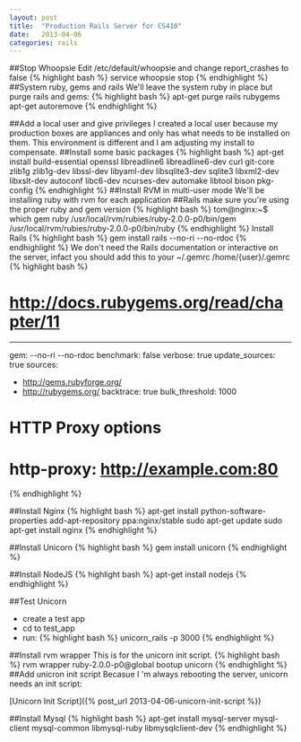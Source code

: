 ```yaml
---
layout: post
title:  "Production Rails Server for CS410"
date:   2013-04-06
categories: rails
---
```


##Stop Whoopsie
Edit /etc/default/whoopsie and change report_crashes to false
{% highlight bash %}
service whoopsie stop
{% endhighlight %}
##System ruby, gems and rails
We'll leave the system ruby in place but purge rails and gems:
{% highlight bash %}
apt-get purge rails rubygems
apt-get autoremove
{% endhighlight %}
<!-- more --> 

##Add a local user and give privileges
I created a local user because my production boxes are appliances and only has what needs to be installed on them.  This environment is different and I am adjusting my install to compensate.
##Install some basic packages
{% highlight bash %}
apt-get install build-essential openssl libreadline6 libreadline6-dev curl git-core zlib1g zlib1g-dev  libssl-dev libyaml-dev libsqlite3-dev sqlite3 libxml2-dev libxslt-dev autoconf libc6-dev ncurses-dev automake libtool bison pkg-config
{% endhighlight %}
##Install RVM in multi-user mode
We'll be installing ruby with rvm for each application
##Rails
make sure you're using the proper ruby and gem version
{% highlight bash %}
tom@nginx:~$ which gem ruby
/usr/local/rvm/rubies/ruby-2.0.0-p0/bin/gem
/usr/local/rvm/rubies/ruby-2.0.0-p0/bin/ruby
{% endhighlight %}
Install Rails
{% highlight bash %}
gem install rails --no-ri --no-rdoc
{% endhighlight %}
We don't need the Rails documentation or interactive on the server, infact you should add this to your ~/.gemrc
/home/{user}/.gemrc
{% highlight bash %}
# http://docs.rubygems.org/read/chapter/11
--- 
gem: --no-ri --no-rdoc
benchmark: false
verbose: true
update_sources: true
sources: 
- http://gems.rubyforge.org/
- http://rubygems.org/
backtrace: true
bulk_threshold: 1000
 
# HTTP Proxy options
# http-proxy: http://example.com:80
{% endhighlight %}

##Install Nginx
{% highlight bash %}
apt-get install python-software-properties
add-apt-repository ppa:nginx/stable
sudo apt-get update
sudo apt-get install nginx
{% endhighlight %}

##Install Unicorn
{% highlight bash %}
gem install unicorn
{% endhighlight %}
  
##Install NodeJS
{% highlight bash %}
apt-get install nodejs
{% endhighlight %}

##Test Unicorn
  - create a test app
  - cd to test_app
  - run:
{% highlight bash %}
unicorn_rails -p 3000
{% endhighlight %}

##Install rvm wrapper
This is for the unicorn init script.
{% highlight bash %}
rvm wrapper ruby-2.0.0-p0@global bootup unicorn
{% endhighlight %}
##Add unicron init script
Becasue I 'm always rebooting the server, unicorn needs an init script:

[Unicorn Init Script]({% post_url 2013-04-06-unicorn-init-script %})

##Install Mysql
{% highlight bash %}
apt-get install mysql-server mysql-client mysql-common libmysql-ruby libmysqlclient-dev
{% endhighlight %}
